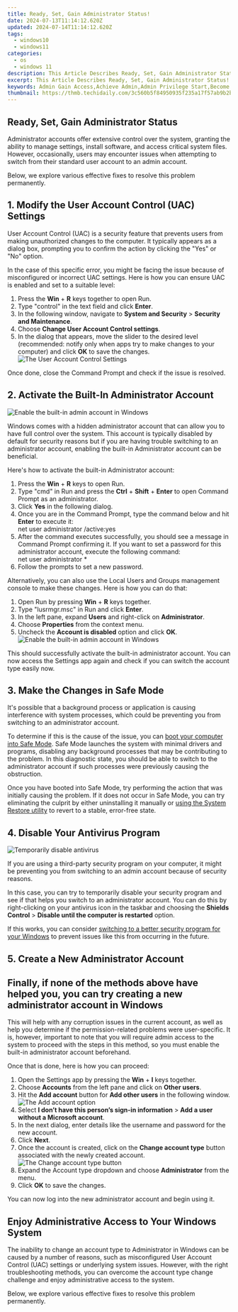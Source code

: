 ```yaml
---
title: Ready, Set, Gain Administrator Status!
date: 2024-07-13T11:14:12.620Z
updated: 2024-07-14T11:14:12.620Z
tags:
  - windows10
  - windows11
categories:
  - os
  - windows 11
description: This Article Describes Ready, Set, Gain Administrator Status!
excerpt: This Article Describes Ready, Set, Gain Administrator Status!
keywords: Admin Gain Access,Achieve Admin,Admin Privilege Start,Become System Admin,Enable Admin Role,Gain Admin Status,Start As Admin
thumbnail: https://thmb.techidaily.com/3c560b5f84950935f235a17f57ab9b2b0c297df9b81f28e15578b876da96606b.jpg
---
```


## Ready, Set, Gain Administrator Status

 Administrator accounts offer extensive control over the system, granting the ability to manage settings, install software, and access critical system files. However, occasionally, users may encounter issues when attempting to switch from their standard user account to an admin account.

 Below, we explore various effective fixes to resolve this problem permanently.

## 1\. Modify the User Account Control (UAC) Settings

 User Account Control (UAC) is a security feature that prevents users from making unauthorized changes to the computer. It typically appears as a dialog box, prompting you to confirm the action by clicking the "Yes" or "No" option.

 In the case of this specific error, you might be facing the issue because of misconfigured or incorrect UAC settings. Here is how you can ensure UAC is enabled and set to a suitable level:

1. Press the **Win** \+ **R** keys together to open Run.
2. Type "control" in the text field and click **Enter**.
3. In the following window, navigate to **System and Security** \> **Security and Maintenance**.
4. Choose **Change User Account Control settings**.
5. In the dialog that appears, move the slider to the desired level (recommended: notify only when apps try to make changes to your computer) and click **OK** to save the changes.  
![The User Account Control Settings](https://static1.makeuseofimages.com/wordpress/wp-content/uploads/2023/07/the-uac-settings.jpg)

 Once done, close the Command Prompt and check if the issue is resolved.

## 2\. Activate the Built-In Administrator Account

![Enable the built-in admin account in Windows](https://static1.makeuseofimages.com/wordpress/wp-content/uploads/2023/07/enable-built-in-admin-account.jpg)

 Windows comes with a hidden administrator account that can allow you to have full control over the system. This account is typically disabled by default for security reasons but if you are having trouble switching to an administrator account, enabling the built-in Administrator account can be beneficial.

 Here's how to activate the built-in Administrator account:

1. Press the **Win** \+ **R** keys to open Run.
2. Type "cmd" in Run and press the **Ctrl** \+ **Shift** \+ **Enter** to open Command Prompt as an administrator.
3. Click **Yes** in the following dialog.
4. Once you are in the Command Prompt, type the command below and hit **Enter** to execute it:  
net user administrator /active:yes
5. After the command executes successfully, you should see a message in Command Prompt confirming it. If you want to set a password for this administrator account, execute the following command:  
​​​​​​​net user administrator *
6. Follow the prompts to set a new password.

 Alternatively, you can also use the Local Users and Groups management console to make these changes. Here is how you can do that:

1. Open Run by pressing **Win** \+ **R** keys together.
2. Type "lusrmgr.msc" in Run and click **Enter**.
3. In the left pane, expand **Users** and right-click on **Administrator**.
4. Choose **Properties** from the context menu.
5. Uncheck the **Account is disabled** option and click **OK**.  
![Enable the built-in admin account in Windows](https://static1.makeuseofimages.com/wordpress/wp-content/uploads/2023/07/enable-admin-account.jpg)

 This should successfully activate the built-in administrator account. You can now access the Settings app again and check if you can switch the account type easily now.

## 3\. Make the Changes in Safe Mode

 It's possible that a background process or application is causing interference with system processes, which could be preventing you from switching to an administrator account.

 To determine if this is the cause of the issue, you can [boot your computer into Safe Mode](https://www.makeuseof.com/windows-11-boot-safe-mode/). Safe Mode launches the system with minimal drivers and programs, disabling any background processes that may be contributing to the problem. In this diagnostic state, you should be able to switch to the administrator account if such processes were previously causing the obstruction.

 Once you have booted into Safe Mode, try performing the action that was initially causing the problem. If it does not occur in Safe Mode, you can try eliminating the culprit by either uninstalling it manually or [using the System Restore utility](https://www.makeuseof.com/tag/system-restore-factory-reset-work-windows-10/) to revert to a stable, error-free state.

## 4\. Disable Your Antivirus Program

![Temporarily disable antivirus](https://static1.makeuseofimages.com/wordpress/wp-content/uploads/2022/06/disable-antivirus.jpg)

 If you are using a third-party security program on your computer, it might be preventing you from switching to an admin account because of security reasons.

 In this case, you can try to temporarily disable your security program and see if that helps you switch to an administrator account. You can do this by right-clicking on your antivirus icon in the taskbar and choosing the **Shields Control** \> **Disable until the computer is restarted** option.

 If this works, you can consider [switching to a better security program for your Windows](https://www.makeuseof.com/windows-11-antivirus-apps/) to prevent issues like this from occurring in the future.

## 5\. Create a New Administrator Account

## Finally, if none of the methods above have helped you, you can try creating a new administrator account in Windows

 This will help with any corruption issues in the current account, as well as help you determine if the permission-related problems were user-specific. It is, however, important to note that you will require admin access to the system to proceed with the steps in this method, so you must enable the built-in administrator account beforehand.

 Once that is done, here is how you can proceed:

1. Open the Settings app by pressing the **Win** \+ **I** keys together.
2. Choose **Accounts** from the left pane and click on **Other users**.
3. Hit the **Add account** button for **Add other users** in the following window.  
![The Add account option](https://static1.makeuseofimages.com/wordpress/wp-content/uploads/2023/07/add-account-option.jpg)
4. Select **I don’t have this person’s sign-in information** \> **Add a user without a Microsoft account**.
5. In the next dialog, enter details like the username and password for the new account.
6. Click **Next**.
7. Once the account is created, click on the **Change account type** button associated with the newly created account.  
![The Change account type button](https://static1.makeuseofimages.com/wordpress/wp-content/uploads/2022/11/the-change-account-type-option.jpg)
8. Expand the Account type dropdown and choose **Administrator** from the menu.
9. Click **OK** to save the changes.

 You can now log into the new administrator account and begin using it.

## Enjoy Administrative Access to Your Windows System

 The inability to change an account type to Administrator in Windows can be caused by a number of reasons, such as misconfigured User Account Control (UAC) settings or underlying system issues. However, with the right troubleshooting methods, you can overcome the account type change challenge and enjoy administrative access to the system.

 Below, we explore various effective fixes to resolve this problem permanently.



<ins class="adsbygoogle"
      style="display:block"
      data-ad-client="ca-pub-7571918770474297"
      data-ad-slot="8358498916"
      data-ad-format="auto"
      data-full-width-responsive="true"></ins>

